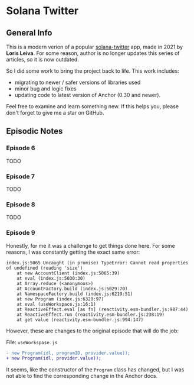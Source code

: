 # Solana Twitter

## General Info

This is a modern verion of a popular [solana-twitter]() app, made
in 2021 by **Loris Leiva**. For some reason, author is no longer
updates this series of articles, so it is now outdated.

So I did some work to bring the project back to life.
This work includes:

- migrating to newer / safer versions of libraries used
- minor bug and logic fixes
- updating code to latest version of Anchor (0.30 and newer).

Feel free to examine and learn something new. If this helps you, 
please don't forget to give me a star on GitHub.

## Episodic Notes

### Episode 6
TODO

### Episode 7
TODO

### Episode 8
TODO

### Episode 9
Honestly, for me it was a challenge to get things done here. For
some reasons, I was constantly getting the exact same error:

```
index.js:5065 Uncaught (in promise) TypeError: Cannot read properties of undefined (reading 'size')
    at new AccountClient (index.js:5065:39)
    at eval (index.js:5030:30)
    at Array.reduce (<anonymous>)
    at AccountFactory.build (index.js:5029:70)
    at NamespaceFactory.build (index.js:6219:51)
    at new Program (index.js:6320:97)
    at eval (useWorkspace.js:16:1)
    at ReactiveEffect.eval [as fn] (reactivity.esm-bundler.js:987:44)
    at ReactiveEffect.run (reactivity.esm-bundler.js:238:19)
    at get value (reactivity.esm-bundler.js:994:147)
```

However, these are changes to the original episode that will do the 
job:

File: `useWorkspase.js`
```diff
- new Program(idl, programID, provider.value));
+ new Program(idl, provider.value));
```

It seems, like the constructor of the `Program` class has changed,
but I was not able to find the corresponding change in the Anchor
docs.
